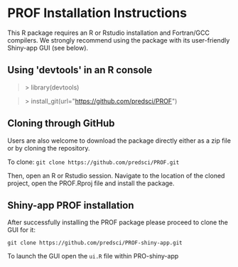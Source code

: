 # PROF Installation Instructions

This R package requires an R or Rstudio installation and Fortran/GCC compilers. We strongly recommend using the package with its user-friendly Shiny-app GUI (see below).

## Using 'devtools' in an R console

> \> library(devtools)

> \> install_git(url="<https://github.com/predsci/PROF>")

## Cloning through GitHub

Users are also welcome to download the package directly either as a zip file or by cloning the repository.

To clone: `git clone https://github.com/predsci/PROF.git`

Then, open an R or Rstudio session. Navigate to the location of the cloned project, open the PROF.Rproj file and install the package.

## Shiny-app PROF installation

After successfully installing the PROF package please proceed to clone the GUI for it:

`git clone https://github.com/predsci/PROF-shiny-app.git`

To launch the GUI open the `ui.R` file within PRO-shiny-app

